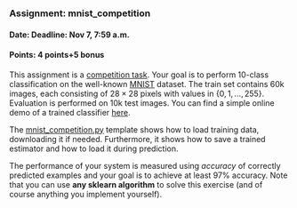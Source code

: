 ### Assignment: mnist_competition
#### Date: Deadline: Nov 7, 7:59 a.m.
#### Points: 4 points+5 bonus

This assignment is a [competition task](https://ufal.mff.cuni.cz/courses/npfl129/2223-winter#competitions). Your goal
is to perform 10-class classification on the well-known
[MNIST](http://yann.lecun.com/exdb/mnist/) dataset.
The train set contains 60k images, each consisting of $28×28$ pixels with values
in $\{0, 1, …, 255\}$. Evaluation is performed on 10k test images.
You can find a simple online demo of a trained classifier
[here](https://ufal.mff.cuni.cz/~straka/courses/npfl129/2223/demos/mnist_web.html).

The [mnist_competition.py](https://github.com/ufal/npfl129/tree/past-2223/labs/04/mnist_competition.py)
template shows how to load training data, downloading it if needed.
Furthermore, it shows how to save a trained estimator and how to load it during
prediction.

The performance of your system is measured using _accuracy_ of correctly
predicted examples and your goal is to achieve at least 97% accuracy.
Note that you can use **any sklearn algorithm** to solve this exercise
(and of course anything you implement yourself).

